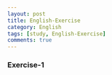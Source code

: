 ```yaml
---
layout: post
title: English-Exercise
category: English
tags: [study, English-Exercise]
comments: true
---
```


### Exercise-1

